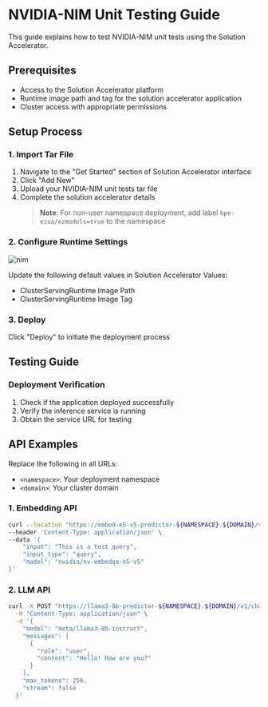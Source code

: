 # NVIDIA-NIM Unit Testing Guide

This guide explains how to test NVIDIA-NIM unit tests using the Solution Accelerator.

## Prerequisites

- Access to the Solution Accelerator platform
- Runtime image path and tag for the solution accelerator application
- Cluster access with appropriate permissions

## Setup Process

### 1. Import Tar File
1. Navigate to the "Get Started" section of Solution Accelerator interface
2. Click "Add New"
3. Upload your NVIDIA-NIM unit tests tar file
4. Complete the solution accelerator details
   > **Note**: For non-user namespace deployment, add label `hpe-ezua/ezmodels=true` to the namespace

### 2. Configure Runtime Settings
![nim](https://github.com/user-attachments/assets/e064bf1c-8539-4169-9290-9ea0a7f272cb)

Update the following default values in Solution Accelerator Values:
- ClusterServingRuntime Image Path
- ClusterServingRuntime Image Tag

### 3. Deploy
Click "Deploy" to initiate the deployment process

## Testing Guide

### Deployment Verification
1. Check if the application deployed successfully
2. Verify the inference service is running
3. Obtain the service URL for testing

## API Examples

Replace the following in all URLs:
- `<namespace>`: Your deployment namespace
- `<domain>`: Your cluster domain

### 1. Embedding API

```bash
curl --location "https://embed-e5-v5-predictor-${NAMESPACE}.${DOMAIN}/v1/embeddings" \
--header 'Content-Type: application/json' \
--data '{
    "input": "This is a test query",
    "input_type": "query",
    "model": "nvidia/nv-embedqa-e5-v5"
}'
```

### 2. LLM API

```bash
curl -X POST "https://llama3-8b-predictor-${NAMESPACE}.${DOMAIN}/v1/chat/completions" \
  -H "Content-Type: application/json" \
  -d '{
    "model": "meta/llama3-8b-instruct",
    "messages": [
      {
        "role": "user",
        "content": "Hello! How are you?"
      }
    ],
    "max_tokens": 256,
    "stream": false
  }'
```
